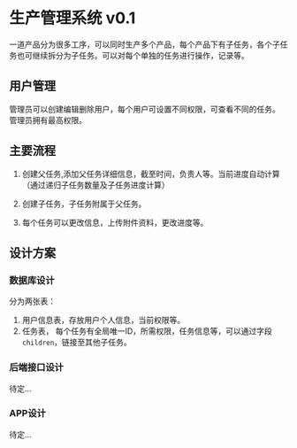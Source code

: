 # 生产管理系统 v0.1  

一道产品分为很多工序，可以同时生产多个产品，每个产品下有子任务，各个子任务也可继续拆分为子任务。可以对每个单独的任务进行操作，记录等。

## 用户管理

管理员可以创建编辑删除用户，每个用户可设置不同权限，可查看不同的任务。
管理员拥有最高权限。   

## 主要流程    
1. 创建父任务,添加父任务详细信息，截至时间，负责人等。当前进度自动计算（通过递归子任务数量及子任务进度计算）   

2. 创建子任务，子任务附属于父任务。    

3. 每个任务可以更改信息，上传附件资料，更改进度等。    

## 设计方案  

### 数据库设计
分为两张表：    
1. 用户信息表，存放用户个人信息，当前权限等。    
2. 任务表，  每个任务有全局唯一ID，所需权限，任务信息等，可以通过字段`children`，链接至其他子任务。

### 后端接口设计

待定...  

### APP设计   
待定... 